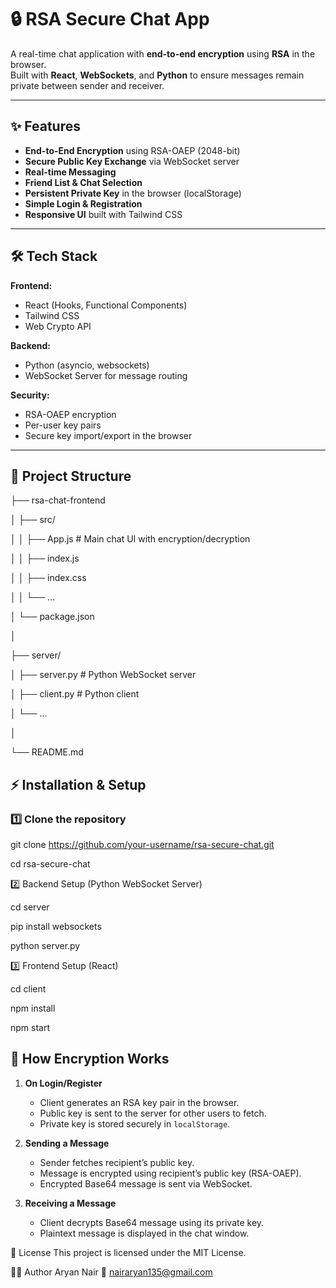 # 🔒 RSA Secure Chat App

A real-time chat application with **end-to-end encryption** using **RSA** in the browser.  
Built with **React**, **WebSockets**, and **Python** to ensure messages remain private between sender and receiver.

---

## ✨ Features

- **End-to-End Encryption** using RSA-OAEP (2048-bit)
- **Secure Public Key Exchange** via WebSocket server
- **Real-time Messaging**
- **Friend List & Chat Selection**
- **Persistent Private Key** in the browser (localStorage)
- **Simple Login & Registration**
- **Responsive UI** built with Tailwind CSS

---

## 🛠️ Tech Stack

**Frontend:**
- React (Hooks, Functional Components)
- Tailwind CSS
- Web Crypto API

**Backend:**
- Python (asyncio, websockets)
- WebSocket Server for message routing

**Security:**
- RSA-OAEP encryption
- Per-user key pairs
- Secure key import/export in the browser

---

## 📂 Project Structure

├── rsa-chat-frontend

│ ├── src/

│ │ ├── App.js # Main chat UI with encryption/decryption

│ │ ├── index.js

│ │ ├── index.css

│ │ └── ...

│ └── package.json

│

├── server/

│ ├── server.py # Python WebSocket server

│ ├── client.py # Python client

│ └── ...

│

└── README.md


## ⚡ Installation & Setup
### 1️⃣ Clone the repository

git clone https://github.com/your-username/rsa-secure-chat.git

cd rsa-secure-chat


2️⃣ Backend Setup (Python WebSocket Server)

cd server

pip install websockets

python server.py


3️⃣ Frontend Setup (React)

cd client

npm install

npm start


## 🔐 How Encryption Works

1. **On Login/Register**
    - Client generates an RSA key pair in the browser.
    - Public key is sent to the server for other users to fetch.
    - Private key is stored securely in `localStorage`.

2. **Sending a Message**
    - Sender fetches recipient’s public key.
    - Message is encrypted using recipient’s public key (RSA-OAEP).
    - Encrypted Base64 message is sent via WebSocket.

3. **Receiving a Message**
    - Client decrypts Base64 message using its private key.
    - Plaintext message is displayed in the chat window.


📜 License
This project is licensed under the MIT License.

👨‍💻 Author
Aryan Nair
📧 nairaryan135@gmail.com
